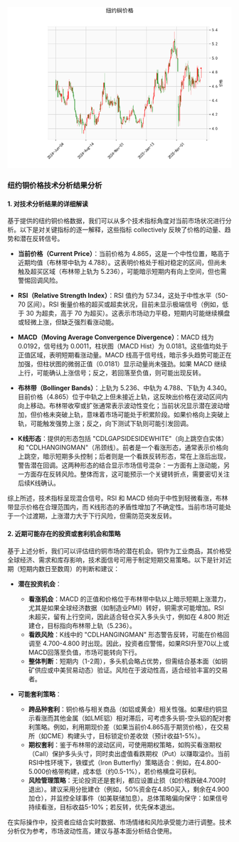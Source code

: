 ![图](hgcmx.png)

### 纽约铜价格技术分析结果分析

#### 1. 对技术分析结果的详细解读
基于提供的纽约铜价格数据，我们可以从多个技术指标角度对当前市场状况进行分析。以下是对关键指标的逐一解释，这些指标 collectively 反映了价格的动量、趋势和潜在反转信号。

- **当前价格（Current Price）**：当前价格为 4.865，这是一个中性位置，略高于近期均值（布林带中轨为 4.788）。这表明价格处于相对稳定的区间，但尚未触及超买区域（布林带上轨为 5.236），可能暗示短期内有向上空间，但也需警惕回调风险。

- **RSI（Relative Strength Index）**：RSI 值约为 57.34，这处于中性水平（50-70 区间）。RSI 衡量价格的超买或超卖状况，目前未显示极端信号（例如，低于 30 为超卖，高于 70 为超买）。这表示市场动力平稳，短期内可能继续横盘或轻微上涨，但缺乏强烈看涨动能。

- **MACD（Moving Average Convergence Divergence）**：MACD 线为 0.0192，信号线为 0.0011，柱状图（MACD Hist）为 0.0181。这些值均处于正值区域，表明短期看涨动量。MACD 线高于信号线，暗示多头趋势可能正在加强，但柱状图的微弱正值（0.0181）显示动量尚未强劲。如果 MACD 继续上行，可能确认上涨信号；反之，若回落至负值，则可能出现反转。

- **布林带（Bollinger Bands）**：上轨为 5.236、中轨为 4.788、下轨为 4.340。目前价格（4.865）位于中轨之上但未接近上轨，这反映出价格在波动区间内向上移动。布林带收窄或扩张通常表示波动性变化；当前状况显示潜在波动增加，但价格未突破上轨，意味着市场可能处于积累阶段。如果价格向上突破上轨，可能触发强势上涨；反之，向下测试下轨则可能引发回调。

- **K线形态**：提供的形态包括 "CDLGAPSIDESIDEWHITE"（向上跳空白实体）和 "CDLHANGINGMAN"（吊颈线）。前者是一个看涨形态，通常表示价格向上跳空，暗示短期多头控制；后者则是一个看跌反转形态，常在上涨后出现，警告潜在回调。这两种形态的结合显示市场信号混杂：一方面有上涨动能，另一方面存在反转风险。整体而言，这可能预示一个关键转折点，需要密切关注后续K线确认。

综上所述，技术指标呈现混合信号。RSI 和 MACD 倾向于中性到轻微看涨，布林带显示价格在合理范围内，而 K线形态的矛盾性增加了不确定性。当前市场可能处于一个过渡期，上涨潜力大于下行风险，但需防范突发反转。

#### 2. 近期可能存在的投资或套利机会和策略
基于上述分析，我们可以评估纽约铜市场的潜在机会。铜作为工业商品，其价格受全球经济、需求和库存影响，技术面信号可用于制定短期交易策略。以下是针对近期（短期内数日至数周）的判断和建议：

- **潜在投资机会**：
  - **看涨机会**：MACD 的正值和价格位于布林带中轨以上暗示短期上涨潜力，尤其是如果全球经济数据（如制造业PMI）转好，铜需求可能增加。RSI 未超买，留有上行空间，因此适合轻仓买入多头头寸，例如在 4.800 附近建仓，目标指向布林带上轨（5.236）。
  - **看跌风险**：K线中的 "CDLHANGINGMAN" 形态警告反转，可能在价格回调至 4.700-4.800 时出现。因此，投资者应警惕，如果RSI升至70以上或MACD回落至负值，市场可能转向下行。
  - **整体判断**：短期内（1-2周），多头机会略占优势，但需结合基本面（如铜矿供应或中美贸易动态）验证。风险在于波动性高，适合经验丰富的交易者。

- **可能套利策略**：
  - **跨品种套利**：铜价格与相关商品（如铝或黄金）相关性强。如果纽约铜显示看涨而其他金属（如LME铝）相对滞后，可考虑多头铜-空头铝的配对套利策略。例如，利用期现价差（如果当前价4.865高于期货价格），在交易所（如CME）构建头寸，目标锁定价差收敛（预计收益1-5%）。
  - **期权套利**：鉴于布林带的波动区间，可使用期权策略，如购买看涨期权（Call）保护多头头寸，同时卖出虚值看跌期权（Put）以赚取溢价。当前RSI中性环境下，铁蝶式（Iron Butterfly）策略适合：例如，在4.800-5.000价格带构建，成本低（约0.5-1%），若价格横盘可获利。
  - **风险管理策略**：无论投资还是套利，都应设置止损（如价格跌破4.700时退出）。建议采用分批建仓（例如，50%资金在4.850买入，剩余在4.900加仓），并监控全球事件（如美联储加息）。总体策略偏向保守：如果信号持续看涨，目标收益5-10%；若反转，优先保本退出。

在实际操作中，投资者应结合实时数据、市场情绪和风险承受能力进行调整。技术分析仅为参考，市场波动性高，建议与基本面分析结合使用。